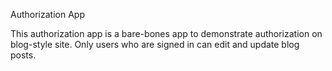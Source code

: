 Authorization App

This authorization app is a bare-bones app to demonstrate authorization on blog-style site. Only users who are signed in can edit and update blog posts.
